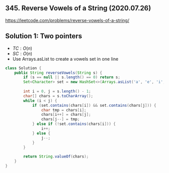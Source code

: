 ## 345. Reverse Vowels of a String (2020.07.26)

https://leetcode.com/problems/reverse-vowels-of-a-string/

## Solution 1: Two pointers

- $TC:O(n)$
- $SC:O(n)$
- Use Arrays.asList to create a vowels set in one line

```java
class Solution {
    public String reverseVowels(String s) {
        if (s == null || s.length() == 0) return s;
        Set<Character> set = new HashSet<>(Arrays.asList('a', 'e', 'i', 'o', 'u', 'A', 'E', 'I', 'O', 'U'));
        
        int i = 0, j = s.length() - 1;
        char[] chars = s.toCharArray();
        while (i < j) {
            if (set.contains(chars[i]) && set.contains(chars[j])) {
                char tmp = chars[i];
                chars[i++] = chars[j];
                chars[j--] = tmp;
            } else if (!set.contains(chars[i])) {
                i++;
            } else {
                j--;
            }
        }
        
        return String.valueOf(chars);
    }
}
```

